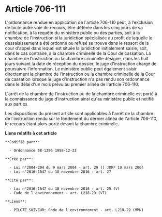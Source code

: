 # Article 706-111

L'ordonnance rendue en application de l'article 706-110 peut, à l'exclusion de toute autre voie de recours, être déférée dans
les cinq jours de sa notification, à la requête du ministère public ou des parties, soit à la chambre de l'instruction si la
juridiction spécialisée au profit de laquelle le dessaisissement a été ordonné ou refusé se trouve dans le ressort de la cour
d'appel dans lequel est située la juridiction initialement saisie, soit, dans le cas contraire, à la chambre criminelle de la
Cour de cassation. La chambre de l'instruction ou la chambre criminelle désigne, dans les huit jours suivant la date de
réception du dossier, le juge d'instruction chargé de poursuivre l'information. Le ministère public peut également saisir
directement la chambre de l'instruction ou la chambre criminelle de la Cour de cassation lorsque le juge d'instruction n'a
pas rendu son ordonnance dans le délai d'un mois prévu au premier alinéa de l'article 706-110.

L'arrêt de la chambre de l'instruction ou de la chambre criminelle est porté à la connaissance du juge d'instruction ainsi
qu'au ministère public et notifié aux parties.

Les dispositions du présent article sont applicables à l'arrêt de la chambre de l'instruction rendu sur le fondement du
dernier alinéa de l'article 706-110, le recours étant alors porté devant la chambre criminelle.

**Liens relatifs à cet article**

	**Codifié par**:

	  - Ordonnance 58-1296 1958-12-23

	**Créé par**:

	  - Loi n°2004-204 du 9 mars 2004 - art. 29 () JORF 10 mars 2004
	  - Loi n°2016-1547 du 18 novembre 2016 - art. 27

	**Cité par**:

	  - Loi n°2016-1547 du 18 novembre 2016 - art. 25 (V)
	  - Code de l'environnement - art. L218-29 (VT)

	**Liens**:

	  - PILOTE_SUIVEUR: Code de l'environnement - art. L218-29 (MMN)

